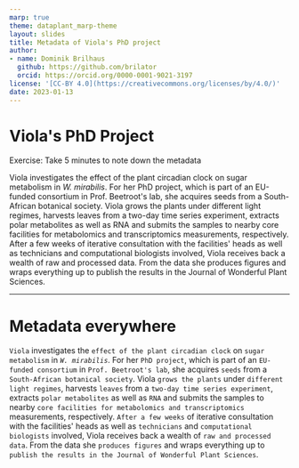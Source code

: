 ```yaml
---
marp: true
theme: dataplant_marp-theme
layout: slides
title: Metadata of Viola's PhD project
author:
- name: Dominik Brilhaus
  github: https://github.com/brilator
  orcid: https://orcid.org/0000-0001-9021-3197
license: '[CC-BY 4.0](https://creativecommons.org/licenses/by/4.0/)'
date: 2023-01-13
---
```


# Viola's PhD Project

Exercise: Take 5 minutes to note down the metadata

<style scoped>
section {
  text-align: justify;  
}
</style>

Viola investigates the effect of the plant circadian clock on sugar metabolism in *W. mirabilis*. For her PhD project, which is part of an EU-funded consortium in Prof. Beetroot's lab, she acquires seeds from a South-African botanical society. Viola grows the plants under different light regimes, harvests leaves from a two-day time series experiment, extracts polar metabolites as well as RNA and submits the samples to nearby core facilities for metabolomics and transcriptomics measurements, respectively. After a few weeks of iterative consultation with the facilities' heads as well as technicians and computational biologists involved, Viola receives back a wealth of raw and processed data. From the data she produces figures and wraps everything up to publish the results in the Journal of Wonderful Plant Sciences.

---

# Metadata everywhere

<style scoped>
section {
  text-align: justify;  
}
</style>

`Viola` investigates the `effect of the plant circadian clock` on `sugar metabolism` in *`W. mirabilis`*. For her `PhD project`, which is part of an `EU-funded consortium` in `Prof. Beetroot's lab`, she acquires `seeds` from a `South-African botanical society`. Viola `grows the plants` under `different light regimes`, harvests `leaves` from a `two-day time series experiment`, extracts `polar metabolites` as well as `RNA` and submits the samples to nearby `core facilities for metabolomics and transcriptomics` measurements, respectively. `After a few weeks` of iterative consultation with the facilities' heads as well as `technicians` and `computational biologists` involved, Viola receives back a wealth of `raw and processed data`. From the data she `produces figures` and wraps everything up to `publish the results in the Journal of Wonderful Plant Sciences`.
